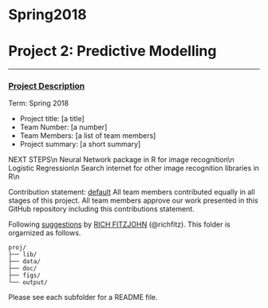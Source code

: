 # Spring2018


# Project 2: Predictive Modelling

----


### [Project Description](doc/)

Term: Spring 2018

+ Project title: [a title]
+ Team Number: [a number]
+ Team Members: [a list of team members]
+ Project summary: [a short summary] 


NEXT STEPS\n
Neural Network package in R for image recognition\n
Logistic Regression\n
Search internet for other image recognition libraries in R\n



Contribution statement: [default](doc/a_note_on_contributions.md) All team members contributed equally in all stages of this project. All team members approve our work presented in this GitHub repository including this contributions statement.

Following [suggestions](http://nicercode.github.io/blog/2013-04-05-projects/) by [RICH FITZJOHN](http://nicercode.github.io/about/#Team) (@richfitz). This folder is orgarnized as follows.

```
proj/
├── lib/
├── data/
├── doc/
├── figs/
└── output/
```

Please see each subfolder for a README file.

